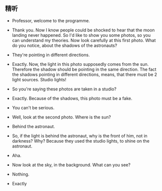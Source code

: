 ## 精听

+ Professor, welcome to the programme.

+ Thank you. Now I know people could be shocked to hear that the
moon landing never happened. So I'd like to show you some photos,
so you can understand my theories. Now look carefully at this first
photo. What do you notice, about the shadows of the astronauts?

+ They're pointing in different directions.

+ Exactly. Now, the light in this photo supposedly comes from the
sun. Therefore the shadow should be pointing in the same direction.
The fact the shadows pointing in different directions, means,
that there must be 2 light sources. Studio lights!

+ So you're saying these photos are taken in a studio?

+ Exactly. Because of the shadows, this photo must be a fake.

+ You can't be serious.

+ Well, look at the second photo. Where is the sun?

+ Behind the astronaut.

+ So, if the light is behind the astronaut, why is the front of him,
not in darkness? Why? Because they used the studio lights, to shine
on the astronaut.

+ Aha.

+ Now look at the sky, in the background. What can you see?

+ Nothing.

+ Exactly 





